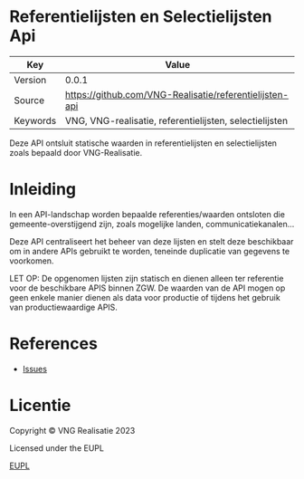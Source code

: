 # Referentielijsten en Selectielijsten Api

| Key       | Value                                                   |
|-----------|---------------------------------------------------------|
| Version   | 0.0.1                                                   |
| Source    | https://github.com/VNG-Realisatie/referentielijsten-api |
| Keywords  | VNG, VNG-realisatie, referentielijsten, selectielijsten |


Deze API ontsluit statische waarden in referentielijsten en selectielijsten zoals bepaald door
VNG-Realisatie.

Inleiding
=========

In een API-landschap worden bepaalde referenties/waarden ontsloten die
gemeente-overstijgend zijn, zoals mogelijke landen, communicatiekanalen...

Deze API centraliseert het beheer van deze lijsten en stelt deze beschikbaar
om in andere APIs gebruikt te worden, teneinde duplicatie van gegevens te
voorkomen.

LET OP: De opgenomen lijsten zijn statisch en dienen alleen ter referentie voor de beschikbare APIS binnen ZGW.
De waarden van de API mogen op geen enkele manier dienen als data voor productie of tijdens het gebruik van productiewaardige APIS.


References
==========

* [Issues](https://github.com/VNG-Realisatie/referentielijsten-api/issues)



Licentie
========

Copyright © VNG Realisatie 2023

Licensed under the EUPL

[EUPL](LICENCE.md)
